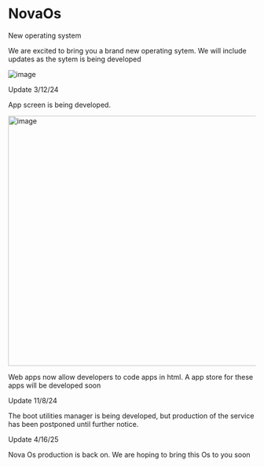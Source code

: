 # NovaOs
New operating system

We are excited to bring you a brand new operating sytem. We will include updates as the sytem is being developed

![image](https://github.com/sidT123/NovaOs/assets/142630713/6b13d57f-a292-48e6-a919-7321deccf67d)

Update 3/12/24

App screen is being developed.

<img width="509" alt="image" src="https://github.com/sidT123/NovaOs/assets/142630713/745c9687-5a10-498a-8a67-4ecc8ee1fc13">

Web apps now allow developers to code apps in html. A app store for these apps will be developed soon

Update 11/8/24

The boot utilities manager is being developed, but production of the service has been postponed until further notice.

Update 4/16/25

Nova Os production is back on. We are hoping to bring this Os to you soon

